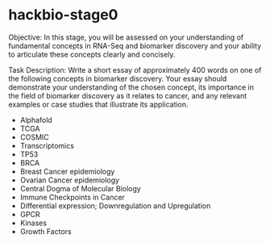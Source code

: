 # hackbio-stage0

Objective:
In this stage, you will be assessed on your understanding of fundamental concepts in RNA-Seq and biomarker discovery and your ability to articulate these concepts clearly and concisely.

Task Description:
Write a short essay of approximately 400 words on one of the following concepts in biomarker discovery. Your essay should demonstrate your understanding of the chosen concept, its importance in the field of biomarker discovery as it relates to cancer, and any relevant examples or case studies that illustrate its application.
- Alphafold
- TCGA
- COSMIC
- Transcriptomics
- TP53
- BRCA
- Breast Cancer epidemiology
- Ovarian Cancer epidemiology
- Central Dogma of Molecular Biology
- Immune Checkpoints in Cancer
- Differential expression; Downregulation and Upregulation
- GPCR
- Kinases
- Growth Factors
